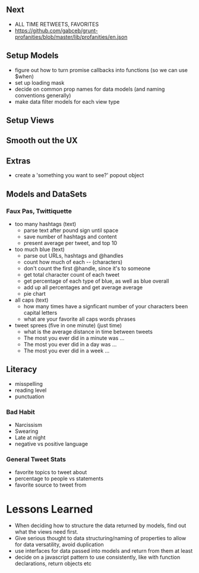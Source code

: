 ## Next

- ALL TIME RETWEETS, FAVORITES
- https://github.com/gabceb/grunt-profanities/blob/master/lib/profanities/en.json

## Setup Models



- figure out how to turn promise callbacks into functions (so we can use $when)
- set up loading mask
- decide on common prop names for data models (and naming conventions generally)
- make data filter models for each view type

## Setup Views


## Smooth out the UX


## Extras

- create a 'something you want to see?' popout object

## Models and DataSets

### Faux Pas, Twittiquette

- too many hashtags (text)
    - parse text after pound sign until space
    - save number of hashtags and content
    - present average per tweet, and top 10
- too much blue (text)
    - parse out URLs, hashtags and @handles
    - count how much of each -- (characters)
    - don't count the first @handle, since it's to someone
    - get total character count of each tweet
    - get percentage of each type of blue, as well as blue overall
    - add up all percentages and get average average
    - pie chart
- all caps (text)
    - how many times have a signficant number of your characters been capital letters
    - what are your favorite all caps words phrases
- tweet sprees (five in one minute) (just time)
    - what is the average distance in time between tweets
    - The most you ever did in a minute was ...
    - The most you ever did in a day was ...
    - The most you ever did in a week ... 

## Literacy

- misspelling
- reading level
- punctuation

### Bad Habit

- Narcissism
- Swearing
- Late at night
- negative vs positive language

### General Tweet Stats


- favorite topics to tweet about
- percentage to people vs statements
- favorite source to tweet from

# Lessons Learned 

- When deciding how to structure the data returned by models, find out what the views need first. 
- Give serious thought to data structuring/naming of properties to allow for data versatility, avoid duplication
- use interfaces for data passed into models and return from them at least
- decide on a javascript pattern to use consistently, like with function declarations, return objects etc


